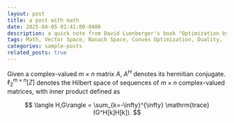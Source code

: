 ```yaml
---
layout: post
title: a post with math
date: 2025-04-05 01:41:00-0400
description: a quick note from David Luenberger's book "Optimization by Vector Space Methods"
tags: Math, Vector Space, Banach Space, Convex Optimization, Duality,
categories: sample-posts
related_posts: true
---
```


Given a complex-valued $m\times n$ matrix $A$, $A^H$ denotes its hermitian conjugate.
$\ell_2^{m\times n}[Z]$ denotes the Hilbert space of sequences of $m\times n$ complex-valued matrices, with inner product defined as

$$
\langle H,G\rangle = \sum_{k=-\infty}^{\infty} \mathrm{trace}(G^H[k]H[k]).
$$

